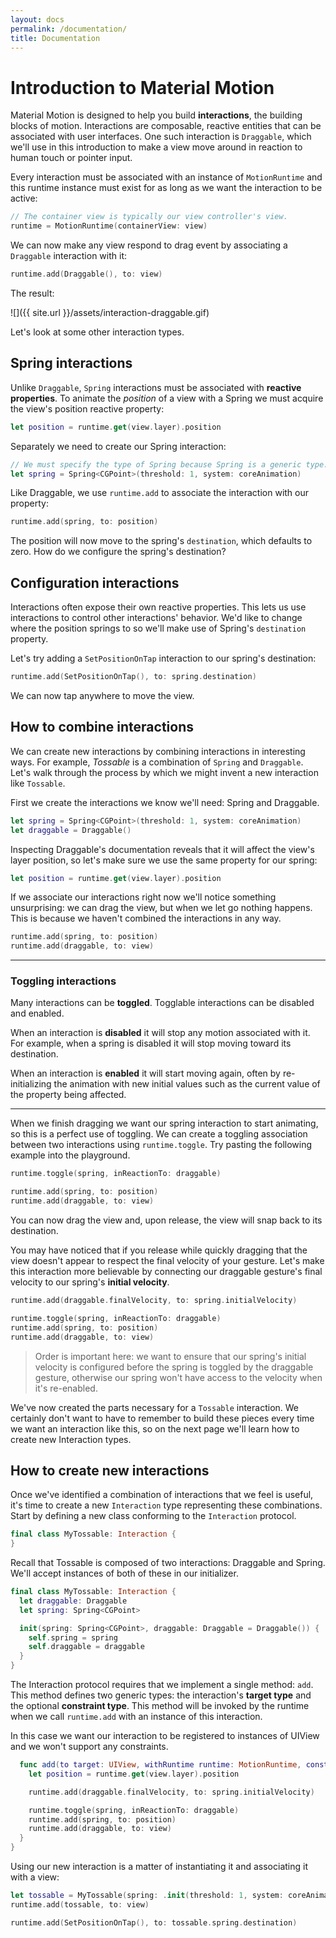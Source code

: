 ```yaml
---
layout: docs
permalink: /documentation/
title: Documentation
---
```


# Introduction to Material Motion

Material Motion is designed to help you build **interactions**, the building blocks of motion. Interactions are composable, reactive entities that can be associated with user interfaces. One such interaction is `Draggable`, which we'll use in this introduction to make a view move around in reaction to human touch or pointer input.

Every interaction must be associated with an instance of `MotionRuntime` and this runtime instance must exist for as long as we want the interaction to be active:

```swift
// The container view is typically our view controller's view.
runtime = MotionRuntime(containerView: view)
```

We can now make any view respond to drag event by associating a `Draggable` interaction with it:

```swift
runtime.add(Draggable(), to: view)
```

The result:

![]({{ site.url }}/assets/interaction-draggable.gif)

Let's look at some other interaction types.

## Spring interactions

Unlike `Draggable`, `Spring` interactions must be associated with **reactive properties**. To animate the *position* of a view with a Spring we must acquire the view's position reactive property:

```swift
let position = runtime.get(view.layer).position
```

Separately we need to create our Spring interaction:

```swift
// We must specify the type of Spring because Spring is a generic type.
let spring = Spring<CGPoint>(threshold: 1, system: coreAnimation)
```

Like Draggable, we use `runtime.add` to associate the interaction with our property:

```swift
runtime.add(spring, to: position)
```

The position will now move to the spring's `destination`, which defaults to zero. How do we configure the spring's destination?

## Configuration interactions

Interactions often expose their own reactive properties. This lets us use interactions to control other interactions' behavior. We'd like to change where the position springs to so we'll make use of Spring's `destination` property.

Let's try adding a `SetPositionOnTap` interaction to our spring's destination:

```swift
runtime.add(SetPositionOnTap(), to: spring.destination)
```

We can now tap anywhere to move the view.

## How to combine interactions

We can create new interactions by combining interactions in interesting ways. For example, *Tossable* is a combination of `Spring` and `Draggable`. Let's walk through the process by which we might invent a new interaction like `Tossable`.

First we create the interactions we know we'll need: Spring and Draggable.

```swift
let spring = Spring<CGPoint>(threshold: 1, system: coreAnimation)
let draggable = Draggable()
```

Inspecting Draggable's documentation reveals that it will affect the view's layer position, so let's make sure we use the same property for our spring:

```swift
let position = runtime.get(view.layer).position
```

If we associate our interactions right now we'll notice something unsurprising: we can drag the view, but when we let go nothing happens. This is because we haven't combined the interactions in any way.

```swift
runtime.add(spring, to: position)
runtime.add(draggable, to: view)
```

---

### Toggling interactions

Many interactions can be **toggled**. Togglable interactions can be disabled and enabled.

When an interaction is **disabled** it will stop any motion associated with it. For example, when a spring is disabled it will stop moving toward its destination.

When an interaction is **enabled** it will start moving again, often by re-initializing the animation with new initial values such as the current value of the property being affected.

---

When we finish dragging we want our spring interaction to start animating, so this is a perfect use of toggling. We can create a toggling association between two interactions using `runtime.toggle`. Try pasting the following example into the playground.

```swift
runtime.toggle(spring, inReactionTo: draggable)

runtime.add(spring, to: position)
runtime.add(draggable, to: view)
```

You can now drag the view and, upon release, the view will snap back to its destination.

You may have noticed that if you release while quickly dragging that the view doesn't appear to respect the final velocity of your gesture. Let's make this interaction more believable by connecting our draggable gesture's final velocity to our spring's **initial velocity**.

```swift
runtime.add(draggable.finalVelocity, to: spring.initialVelocity)

runtime.toggle(spring, inReactionTo: draggable)
runtime.add(spring, to: position)
runtime.add(draggable, to: view)
```

> Order is important here: we want to ensure that our spring's initial velocity is configured before the spring is toggled by the draggable gesture, otherwise our spring won't have access to the velocity when it's re-enabled.

We've now created the parts necessary for a `Tossable` interaction. We certainly don't want to have to remember to build these pieces every time we want an interaction like this, so on the next page we'll learn how to create new Interaction types.

## How to create new interactions

Once we've identified a combination of interactions that we feel is useful, it's time to create a new `Interaction` type representing these combinations. Start by defining a new class conforming to the `Interaction` protocol.

```swift
final class MyTossable: Interaction {
}
```

Recall that Tossable is composed of two interactions: Draggable and Spring. We'll accept instances of both of these in our initializer.

```swift
final class MyTossable: Interaction {
  let draggable: Draggable
  let spring: Spring<CGPoint>

  init(spring: Spring<CGPoint>, draggable: Draggable = Draggable()) {
    self.spring = spring
    self.draggable = draggable
  }
}
```

The Interaction protocol requires that we implement a single method: `add`. This method defines two generic types: the interaction's **target type** and the optional **constraint type**. This method will be invoked by the runtime when we call `runtime.add` with an instance of this interaction.

In this case we want our interaction to be registered to instances of UIView and we won't support any constraints.

```swift
  func add(to target: UIView, withRuntime runtime: MotionRuntime, constraints: NoConstraints) {
    let position = runtime.get(view.layer).position

    runtime.add(draggable.finalVelocity, to: spring.initialVelocity)

    runtime.toggle(spring, inReactionTo: draggable)
    runtime.add(spring, to: position)
    runtime.add(draggable, to: view)
  }
}
```

Using our new interaction is a matter of instantiating it and associating it with a view:

```swift
let tossable = MyTossable(spring: .init(threshold: 1, system: coreAnimation))
runtime.add(tossable, to: view)

runtime.add(SetPositionOnTap(), to: tossable.spring.destination)
```
